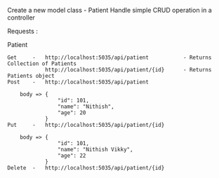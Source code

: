 Create a new model class - Patient
Handle simple CRUD operation in a controller

Requests :

Patient 

    Get     -   http://localhost:5035/api/patient           - Returns Collection of Patients 
                http://localhost:5035/api/patient/{id}      - Returns Patients object
    Post    -   http://localhost:5035/api/patient

        body => {
                    "id": 101,
                    "name": "Nithish",
                    "age": 20
                }
    Put     -   http://localhost:5035/api/patient/{id}

        body => {
                    "id": 101,
                    "name": "Nithish Vikky",
                    "age": 22
                }
    Delete  -   http://localhost:5035/api/patient/{id}

